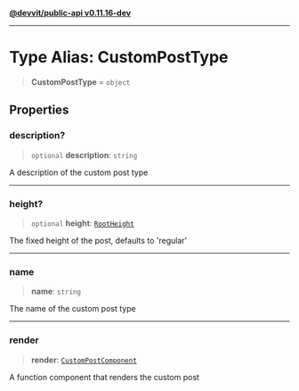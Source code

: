 [**@devvit/public-api v0.11.16-dev**](../README.md)

---

# Type Alias: CustomPostType

> **CustomPostType** = `object`

## Properties

<a id="description"></a>

### description?

> `optional` **description**: `string`

A description of the custom post type

---

<a id="height"></a>

### height?

> `optional` **height**: [`RootHeight`](../@devvit/namespaces/Devvit/namespaces/Blocks/type-aliases/RootHeight.md)

The fixed height of the post, defaults to 'regular'

---

<a id="name"></a>

### name

> **name**: `string`

The name of the custom post type

---

<a id="render"></a>

### render

> **render**: [`CustomPostComponent`](../@devvit/namespaces/Devvit/type-aliases/CustomPostComponent.md)

A function component that renders the custom post

